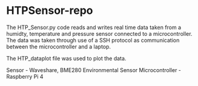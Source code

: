 # HTPSensor-repo

The HTP_Sensor.py code reads and writes real time data taken from a humidty, temperature and pressure sensor connected to a microcontroller. The data was taken through use of a SSH protocol as communication between the microcontroller and a laptop.

The HTP_dataplot file was used to plot the data.

Sensor - Waveshare, BME280 Environmental Sensor 
Microcontroller - Raspberry Pi 4

